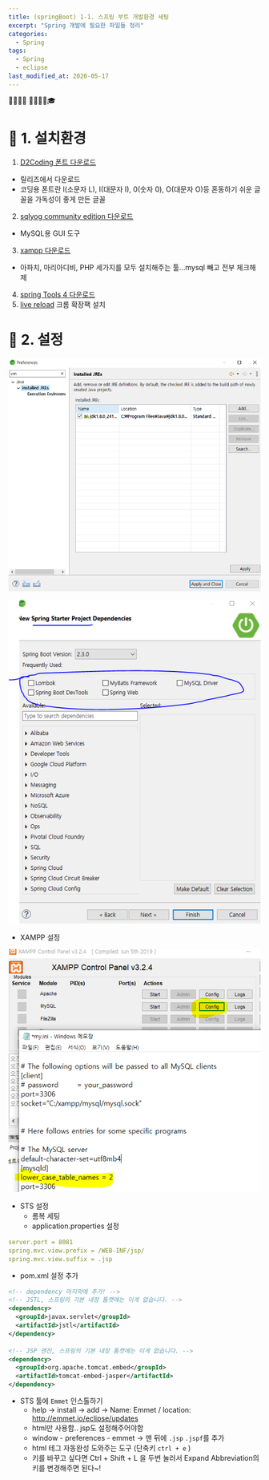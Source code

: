```yaml
---
title: (springBoot) 1-1. 스프링 부트 개발환경 세팅
excerpt: "Spring 개발에 필요한 파일들 정리"
categories:
  - Spring 
tags:
  - Spring
  - eclipse
last_modified_at: 2020-05-17
---
```

💼📝🔑⏰ 📙📓📘📒🎓

# 💼 1. 설치환경 
1. [D2Coding 폰트 다운로드](https://github.com/naver/d2codingfont) 
- 릴리즈에서 다운로드
- 코딩용 폰트란 l(소문자 L), I(대문자 I), 0(숫자 0), O(대문자 O)등 혼동하기 쉬운 글꼴을 가독성이 좋게 만든 글꼴
2. [sqlyog community edition 다운로드](https://github.com/webyog/sqlyog-community/wiki/Downloads)
- MySQL용 GUI 도구
3. [xampp 다운로드](https://www.apachefriends.org/index.html)
- 아파치, 마리아디비, PHP 세가지를 모두 설치해주는 툴...mysql 빼고 전부 체크해제
4. [spring Tools 4 다운로드](https://spring.io/tools)
5. [live reload](https://chrome.google.com/webstore/detail/livereload/jnihajbhpnppcggbcgedagnkighmdlei?hl=ko) 크롬 확장팩 설치



# 💼 2. 설정
![preparence 에서 vm이라고 치고 jre -> jdk로 바꾸기](/assets/img/common/2020-05-18-00-24-48.png)

![새프로젝트 만들떄 필요한 라이브러리 선택](/assets/img/common/2020-05-18-00-23-06.png)
  
- XAMPP 설정

![mysql 설정](/assets/img/common/2020-05-18-00-16-32.png)

- STS 설정
  + 롬복 세팅
  + application.properties 설정 
~~~yml
server.port = 8081
spring.mvc.view.prefix = /WEB-INF/jsp/
spring.mvc.view.suffix = .jsp
~~~
  + pom.xml 설정 추가 

~~~xml
<!-- dependency 마지막에 추가! -->
<!-- JSTL, 스프링의 기본 내장 톰캣에는 이게 없습니다. -->
<dependency>
  <groupId>javax.servlet</groupId>
  <artifactId>jstl</artifactId>
</dependency>

<!-- JSP 엔진, 스프링의 기본 내장 톰캣에는 이게 없습니다. -->
<dependency>
  <groupId>org.apache.tomcat.embed</groupId>
  <artifactId>tomcat-embed-jasper</artifactId>
</dependency>
~~~

* STS 툴에 `Emmet` 인스톨하기
  - help -> install -> add ->  Name: Emmet / location: http://emmet.io/eclipse/updates
  - html만 사용함.. jsp도 설정해주어야함
  - window - preferences - emmet -> 맨 뒤에 `.jsp` `.jspf`를 추가
  - html 테그 자동완성 도와주는 도구 (단축키 `ctrl + e` )
  - 키를 바꾸고 싶다면 Ctrl + Shift + L 을 두번 눌러서 Expand Abbreviation의 키를 변경해주면 된다~!

